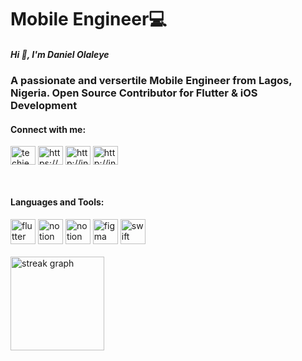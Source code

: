 # Mobile Engineer💻

<h5 align="left">Hi 👋, I'm Daniel Olaleye</h5>


<!-- Introduction & About-->

<h3 align="left">A passionate and versertile Mobile Engineer from Lagos, Nigeria. Open Source Contributor for Flutter & iOS Development</h3>


<!-- Social Links-->


<h4 align="left">Connect with me:</h4>
<p align="left">
<a href="https://twitter.com/techiedan_" target="blank"><img align="center" src="https://raw.githubusercontent.com/rahuldkjain/github-profile-readme-generator/master/src/images/icons/Social/twitter.svg" alt="techiedan_" height="30" width="40" /></a>
<a href="https://linkedin.com/in/https://www.linkedin.com/in/daniel-olaleye-16ab7b369/" target="blank"><img align="center" src="https://raw.githubusercontent.com/rahuldkjain/github-profile-readme-generator/master/src/images/icons/Social/linked-in-alt.svg" alt="https://www.linkedin.com/in/daniel-olaleye-16ab7b369/" height="30" width="40" /></a>
<a href="https://instagram.com/http://instagram.com/techiedan_" target="blank">  <img align="center" src="https://raw.githubusercontent.com/rahuldkjain/github-profile-readme-generator/master/src/images/icons/Social/instagram.svg" alt="http://instagram.com/techiedan_" height="30" width="40" /></a>
<a href="https://behance.com/http://behance.com/techiedan_" target="blank">  <img align="center" src="https://raw.githubusercontent.com/rahuldkjain/github-profile-readme-generator/master/src/images/icons/Social/behance.svg" alt="http://instagram.com/techiedan_" height="30" width="40" /></a>
</p><br><!-- My Skills-->
<h4 align="left">Languages and Tools:</h4>
<div align="left">
    <img src="https://skillicons.dev/icons?i=flutter" height="40" alt="flutter logo"/>
     <img src="https://skillicons.dev/icons?i=dart" height="40" alt="notion logo"/>
    <img src="https://skillicons.dev/icons?i=firebase" height="40" alt="notion logo"/>
    <img src="https://skillicons.dev/icons?i=figma" height="40" alt="figma logo"/>
    <img src="https://skillicons.dev/icons?i=swift" height="40" alt="swift logo"/>
     
    
</div><br><!--My Streaks-->

<div align="left">
  <img src="https://streak-stats.demolab.com?user=techie-dan&locale=en&mode=daily&theme=dracula&hide_border=false&border_radius=5&order=3" height="150" alt="streak graph"  />
</div>












